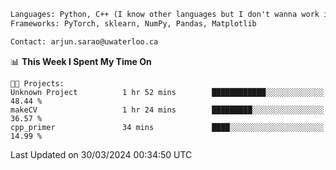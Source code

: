 ```txt
Languages: Python, C++ (I know other languages but I don't wanna work in em)
Frameworks: PyTorch, sklearn, NumPy, Pandas, Matplotlib

Contact: arjun.sarao@uwaterloo.ca
```

<!--START_SECTION:waka-->
📊 **This Week I Spent My Time On** 

```text
🐱‍💻 Projects: 
Unknown Project          1 hr 52 mins        ████████████░░░░░░░░░░░░░   48.44 % 
makeCV                   1 hr 24 mins        █████████░░░░░░░░░░░░░░░░   36.57 % 
cpp_primer               34 mins             ████░░░░░░░░░░░░░░░░░░░░░   14.99 % 
```


 Last Updated on 30/03/2024 00:34:50 UTC
<!--END_SECTION:waka-->
